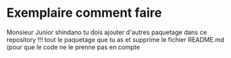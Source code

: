 # Exemplaire comment faire


Monsieur Junior shindano tu dois ajouter d'autres paquetage dans ce repository !!! tout le paquetage que tu as et supprime le fichier README.md (pour que le code ne le prenne pas en compte 
